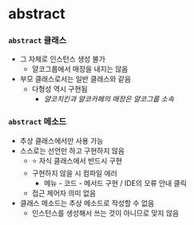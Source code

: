 # abstract

### `abstract` 클래스

- 그 자체로 인스턴스 생성 불가
    - 얄코그룹에서 매장을 내지는 않음
- 부모 클래스로서는 일반 클래스와 같음
    - 다형성 역시 구현됨
        - *얄코치킨과 얄코카페의 매장은 얄코그룹 소속*

### `abstract` 메소드

- 추상 클래스에서만 사용 가능
- 스스로는 선언만 하고 구현하지 않음
    - ⭐ 자식 클래스에서 반드시 구현
    - 구현하지 않을 시 컴파일 에러
        - 메뉴 - 코드 - 메서드 구현 / IDE의 오류 안내 클릭
    - 접근 제어자 의미 없음
- 클래스 메소드는 추상 메소드로 작성할 수 없음
    - 인스턴스를 생성해서 쓰는 것이 아니므로 맞지 않음